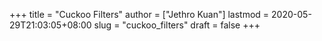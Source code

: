 +++
title = "Cuckoo Filters"
author = ["Jethro Kuan"]
lastmod = 2020-05-29T21:03:05+08:00
slug = "cuckoo_filters"
draft = false
+++
